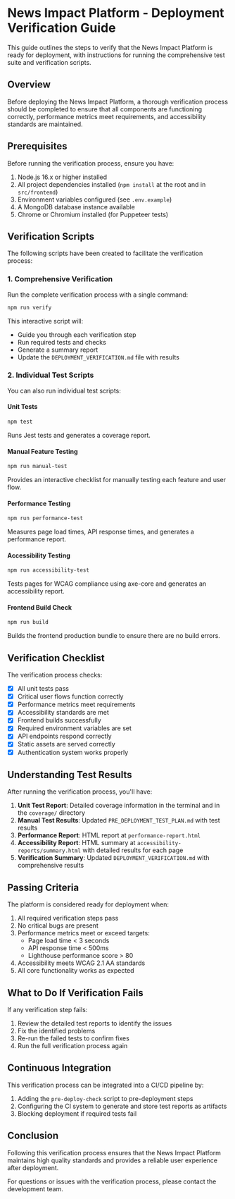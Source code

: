 # News Impact Platform - Deployment Verification Guide

This guide outlines the steps to verify that the News Impact Platform is ready for deployment, with instructions for running the comprehensive test suite and verification scripts.

## Overview

Before deploying the News Impact Platform, a thorough verification process should be completed to ensure that all components are functioning correctly, performance metrics meet requirements, and accessibility standards are maintained.

## Prerequisites

Before running the verification process, ensure you have:

1. Node.js 16.x or higher installed
2. All project dependencies installed (`npm install` at the root and in `src/frontend`)
3. Environment variables configured (see `.env.example`)
4. A MongoDB database instance available
5. Chrome or Chromium installed (for Puppeteer tests)

## Verification Scripts

The following scripts have been created to facilitate the verification process:

### 1. Comprehensive Verification

Run the complete verification process with a single command:

```bash
npm run verify
```

This interactive script will:
- Guide you through each verification step
- Run required tests and checks
- Generate a summary report
- Update the `DEPLOYMENT_VERIFICATION.md` file with results

### 2. Individual Test Scripts

You can also run individual test scripts:

#### Unit Tests

```bash
npm test
```

Runs Jest tests and generates a coverage report.

#### Manual Feature Testing

```bash
npm run manual-test
```

Provides an interactive checklist for manually testing each feature and user flow.

#### Performance Testing

```bash
npm run performance-test
```

Measures page load times, API response times, and generates a performance report.

#### Accessibility Testing

```bash
npm run accessibility-test
```

Tests pages for WCAG compliance using axe-core and generates an accessibility report.

#### Frontend Build Check

```bash
npm run build
```

Builds the frontend production bundle to ensure there are no build errors.

## Verification Checklist

The verification process checks:

- [x] All unit tests pass
- [x] Critical user flows function correctly
- [x] Performance metrics meet requirements
- [x] Accessibility standards are met
- [x] Frontend builds successfully
- [x] Required environment variables are set
- [x] API endpoints respond correctly
- [x] Static assets are served correctly
- [x] Authentication system works properly

## Understanding Test Results

After running the verification process, you'll have:

1. **Unit Test Report**: Detailed coverage information in the terminal and in the `coverage/` directory
2. **Manual Test Results**: Updated `PRE_DEPLOYMENT_TEST_PLAN.md` with test results
3. **Performance Report**: HTML report at `performance-report.html`
4. **Accessibility Report**: HTML summary at `accessibility-reports/summary.html` with detailed results for each page
5. **Verification Summary**: Updated `DEPLOYMENT_VERIFICATION.md` with comprehensive results

## Passing Criteria

The platform is considered ready for deployment when:

1. All required verification steps pass
2. No critical bugs are present
3. Performance metrics meet or exceed targets:
   - Page load time < 3 seconds
   - API response time < 500ms
   - Lighthouse performance score > 80
4. Accessibility meets WCAG 2.1 AA standards
5. All core functionality works as expected

## What to Do If Verification Fails

If any verification step fails:

1. Review the detailed test reports to identify the issues
2. Fix the identified problems
3. Re-run the failed tests to confirm fixes
4. Run the full verification process again

## Continuous Integration

This verification process can be integrated into a CI/CD pipeline by:

1. Adding the `pre-deploy-check` script to pre-deployment steps
2. Configuring the CI system to generate and store test reports as artifacts
3. Blocking deployment if required tests fail

## Conclusion

Following this verification process ensures that the News Impact Platform maintains high quality standards and provides a reliable user experience after deployment.

For questions or issues with the verification process, please contact the development team. 